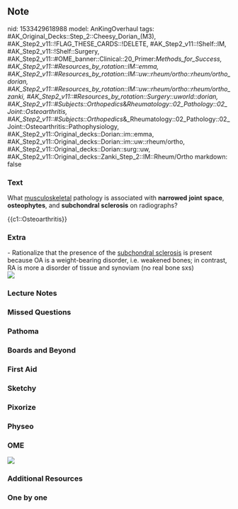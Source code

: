 ## Note
nid: 1533429618988
model: AnKingOverhaul
tags: #AK_Original_Decks::Step_2::Cheesy_Dorian_(M3), #AK_Step2_v11::!FLAG_THESE_CARDS::!DELETE, #AK_Step2_v11::!Shelf::IM, #AK_Step2_v11::!Shelf::Surgery, #AK_Step2_v11::#OME_banner::Clinical::20_Primer:_Methods_for_Success, #AK_Step2_v11::#Resources_by_rotation::IM::emma, #AK_Step2_v11::#Resources_by_rotation::IM::uw::rheum/ortho::rheum/ortho_dorian, #AK_Step2_v11::#Resources_by_rotation::IM::uw::rheum/ortho::rheum/ortho_zanki, #AK_Step2_v11::#Resources_by_rotation::Surgery::uworld::dorian, #AK_Step2_v11::#Subjects::Orthopedics_&_Rheumatology::02_Pathology::02_Joint::Osteoarthritis, #AK_Step2_v11::#Subjects::Orthopedics_&_Rheumatology::02_Pathology::02_Joint::Osteoarthritis::Pathophysiology, #AK_Step2_v11::Original_decks::Dorian::im::emma, #AK_Step2_v11::Original_decks::Dorian::im::uw::rheum/ortho, #AK_Step2_v11::Original_decks::Dorian::surg::uw, #AK_Step2_v11::Original_decks::Zanki_Step_2::IM::Rheum/Ortho
markdown: false

### Text
What <u>musculoskeletal</u> pathology is associated with
<b>narrowed</b> <b>joint</b> <b>space</b>, <b>osteophytes</b>, and
<b>subchondral sclerosis</b> on radiographs?
<div>
  <div>
    {{c1::Osteoarthritis}}
  </div>
</div>

### Extra
<div>
  - Rationalize that the presence of the <u>subchondral
  sclerosis</u> is present because OA is a weight-bearing disorder,
  i.e. weakened bones; in contrast, RA is more a disorder of tissue
  and synoviam (no real bone sxs)
</div><img src="jdsfgjds.png">

### Lecture Notes


### Missed Questions


### Pathoma


### Boards and Beyond


### First Aid


### Sketchy


### Pixorize


### Physeo


### OME
<div class="ome-widget">
  <a href="https://onlinemeded.org/spa/surgery?ref=anki"><img src=
  "_OME_AnkiFlashcards_Topic_2.png"></a>
</div>

### Additional Resources


### One by one

